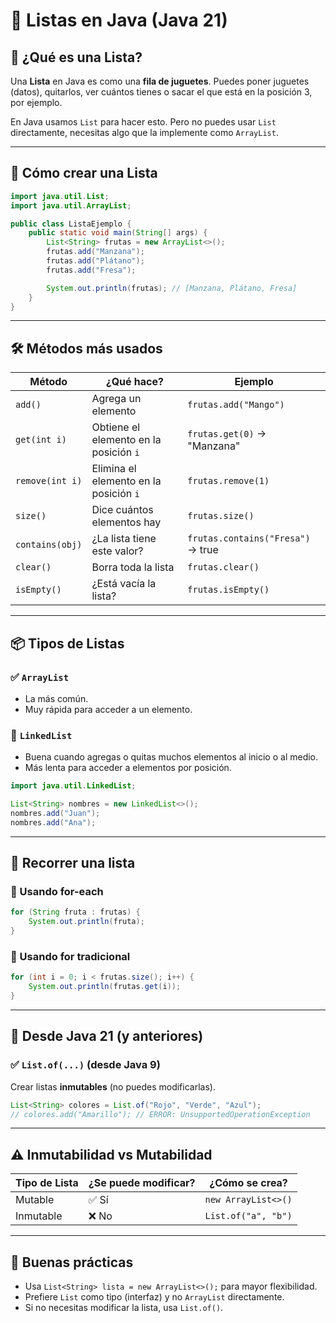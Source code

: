 # 🧺 Listas en Java (Java 21)

## 🐣 ¿Qué es una Lista?
Una **Lista** en Java es como una **fila de juguetes**. Puedes poner juguetes (datos), quitarlos, ver cuántos tienes o sacar el que está en la posición 3, por ejemplo.

En Java usamos `List` para hacer esto. Pero no puedes usar `List` directamente, necesitas algo que la implemente como `ArrayList`.

---

## 🎒 Cómo crear una Lista

```java
import java.util.List;
import java.util.ArrayList;

public class ListaEjemplo {
    public static void main(String[] args) {
        List<String> frutas = new ArrayList<>();
        frutas.add("Manzana");
        frutas.add("Plátano");
        frutas.add("Fresa");

        System.out.println(frutas); // [Manzana, Plátano, Fresa]
    }
}
```

---

## 🛠 Métodos más usados

| Método              | ¿Qué hace?                                        | Ejemplo                               |
|---------------------|--------------------------------------------------|----------------------------------------|
| `add()`             | Agrega un elemento                               | `frutas.add("Mango")`                  |
| `get(int i)`        | Obtiene el elemento en la posición `i`           | `frutas.get(0)` → "Manzana"           |
| `remove(int i)`     | Elimina el elemento en la posición `i`           | `frutas.remove(1)`                     |
| `size()`            | Dice cuántos elementos hay                       | `frutas.size()`                        |
| `contains(obj)`     | ¿La lista tiene este valor?                      | `frutas.contains("Fresa")` → true     |
| `clear()`           | Borra toda la lista                              | `frutas.clear()`                       |
| `isEmpty()`         | ¿Está vacía la lista?                            | `frutas.isEmpty()`                     |

---

## 📦 Tipos de Listas

### ✅ `ArrayList`
- La más común.
- Muy rápida para acceder a un elemento.

### 🔁 `LinkedList`
- Buena cuando agregas o quitas muchos elementos al inicio o al medio.
- Más lenta para acceder a elementos por posición.

```java
import java.util.LinkedList;

List<String> nombres = new LinkedList<>();
nombres.add("Juan");
nombres.add("Ana");
```

---

## 🧪 Recorrer una lista

### 🔁 Usando for-each

```java
for (String fruta : frutas) {
    System.out.println(fruta);
}
```

### 🔢 Usando for tradicional

```java
for (int i = 0; i < frutas.size(); i++) {
    System.out.println(frutas.get(i));
}
```

---

## 🧠 Desde Java 21 (y anteriores)

### ✅ `List.of(...)` (desde Java 9)
Crear listas **inmutables** (no puedes modificarlas).

```java
List<String> colores = List.of("Rojo", "Verde", "Azul");
// colores.add("Amarillo"); // ERROR: UnsupportedOperationException
```

---

## ⚠️ Inmutabilidad vs Mutabilidad

| Tipo de Lista     | ¿Se puede modificar? | ¿Cómo se crea?               |
|------------------|----------------------|------------------------------|
| Mutable          | ✅ Sí                 | `new ArrayList<>()`          |
| Inmutable        | ❌ No                | `List.of("a", "b")`          |

---

## 🧼 Buenas prácticas

- Usa `List<String> lista = new ArrayList<>();` para mayor flexibilidad.
- Prefiere `List` como tipo (interfaz) y no `ArrayList` directamente.
- Si no necesitas modificar la lista, usa `List.of()`.